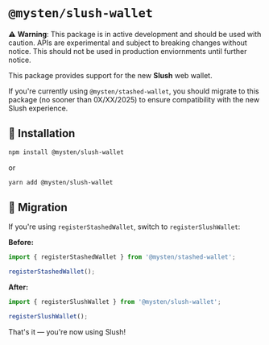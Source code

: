 # `@mysten/slush-wallet`

⚠️ **Warning**: This package is in active development and should be used with caution. APIs are
experimental and subject to breaking changes without notice. This should not be used in production
enviornments until further notice.

This package provides support for the new **Slush** web wallet.

If you're currently using `@mysten/stashed-wallet`, you should migrate to this package (no sooner
than 0X/XX/2025) to ensure compatibility with the new Slush experience.

## 🚀 Installation

```bash
npm install @mysten/slush-wallet
```

or

```bash
yarn add @mysten/slush-wallet
```

## 🔁 Migration

If you're using `registerStashedWallet`, switch to `registerSlushWallet`:

**Before:**

```ts
import { registerStashedWallet } from '@mysten/stashed-wallet';

registerStashedWallet();
```

**After:**

```ts
import { registerSlushWallet } from '@mysten/slush-wallet';

registerSlushWallet();
```

That's it — you're now using Slush!

```

```
